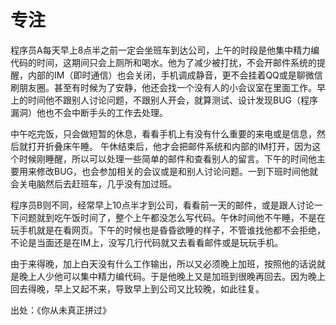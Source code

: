 # 专注

程序员A每天早上8点半之前一定会坐班车到达公司，上午的时段是他集中精力编代码的时间，这期间只会上厕所和喝水。他为了减少被打扰，不会开邮件系统的提醒，内部的IM（即时通信）也会关闭，手机调成静音，更不会挂着QQ或是聊微信刷朋友圈。甚至有时候为了安静，他还会找一个没有人的小会议室在里面工作。早上的时间他不跟别人讨论问题，不跟别人开会，就算测试、设计发现BUG（程序漏洞）他也不会中断手头的工作去处理。

中午吃完饭，只会做短暂的休息，看看手机上有没有什么重要的来电或是信息，然后就打开折叠床午睡。
午休结束后，他才会把邮件系统和内部的IM打开，因为这个时候刚睡醒，所以可以处理一些简单的邮件和查看别人的留言。下午的时间他主要用来修改BUG，也会参加相关的会议或是和别人讨论问题。一到下班时间他就会关电脑然后去赶班车，几乎没有加过班。

程序员B则不同，经常早上10点半才到公司，看看前一天的邮件，或是跟人讨论一下问题就到吃午饭时间了，整个上午都没怎么写代码。午休时间他不午睡，不是在玩手机就是在看网页。下午的时候也是昏昏欲睡的样子，不管谁找他都不会拒绝，不论是当面还是在IM上，没写几行代码就又去看看邮件或是玩玩手机。

由于来得晚，加上白天没有什么工作输出，所以又必须晚上加班，按照他的话说就是晚上人少他可以集中精力编代码。于是他晚上又是加班到很晚再回去。因为晚上回去得晚，早上又起不来，导致早上到公司又比较晚，如此往复。

出处：《你从未真正拼过》

